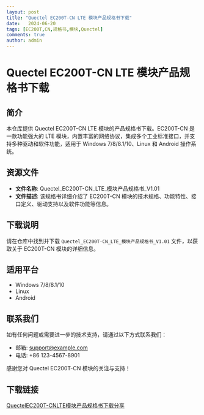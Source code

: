 ```yaml
---
layout: post
title: "Quectel EC200T-CN LTE 模块产品规格书下载"
date:   2024-06-20
tags: [EC200T,CN,规格书,模块,Quectel]
comments: true
author: admin
---
```

# Quectel EC200T-CN LTE 模块产品规格书下载

## 简介

本仓库提供 Quectel EC200T-CN LTE 模块的产品规格书下载。EC200T-CN 是一款功能强大的 LTE 模块，内置丰富的网络协议，集成多个工业标准接口，并支持多种驱动和软件功能，适用于 Windows 7/8/8.1/10、Linux 和 Android 操作系统。

## 资源文件

- **文件名称**: Quectel_EC200T-CN_LTE_模块产品规格书_V1.01
- **文件描述**: 该规格书详细介绍了 EC200T-CN 模块的技术规格、功能特性、接口定义、驱动支持以及软件功能等信息。

## 下载说明

请在仓库中找到并下载 `Quectel_EC200T-CN_LTE_模块产品规格书_V1.01` 文件，以获取关于 EC200T-CN 模块的详细信息。

## 适用平台

- Windows 7/8/8.1/10
- Linux
- Android

## 联系我们

如有任何问题或需要进一步的技术支持，请通过以下方式联系我们：

- 邮箱: support@example.com
- 电话: +86 123-4567-8901

感谢您对 Quectel EC200T-CN 模块的关注与支持！

## 下载链接

[QuectelEC200T-CNLTE模块产品规格书下载分享](https://pan.quark.cn/s/9e9f86671cbb)